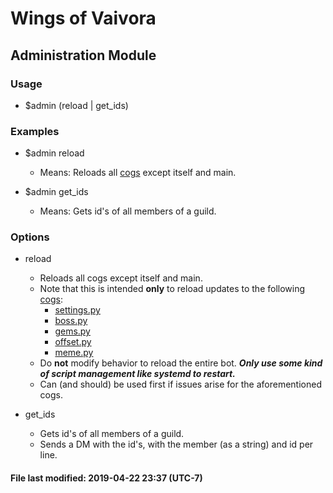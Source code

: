 # Wings of Vaivora

## Administration Module

### Usage
+ $admin (reload | get_ids)

### Examples
+ $admin reload
    - Means: Reloads all [cogs](../cogs) except itself and main.

+ $admin get_ids
    - Means: Gets id's of all members of a guild.

### Options
+ reload
    - Reloads all cogs except itself and main.
    - Note that this is intended **only** to reload updates to the following [cogs](../cogs):
        * [settings.py](../cogs/settings.py)
        * [boss.py](../cogs/boss.py)
        * [gems.py](../cogs/gems.py)
        * [offset.py](../cogs/offset.py)
        * [meme.py](../cogs/meme.py)
    - Do **not** modify behavior to reload the entire bot. ***Only use some kind of script management like systemd to restart.***
    - Can (and should) be used first if issues arise for the aforementioned cogs.

+ get_ids
    - Gets id's of all members of a guild.
    - Sends a DM with the id's, with the member (as a string) and id per line.

#### File last modified: 2019-04-22 23:37 (UTC-7)